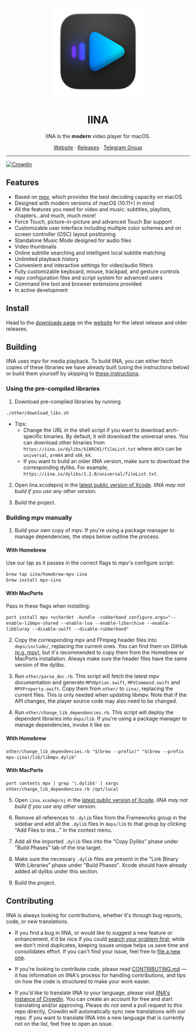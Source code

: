 <div>
<p align="center">
<img height="256" src="https://github.com/iina/iina/raw/master/iina/Assets.xcassets/AppIcon.appiconset/iina-icon-256.png">
</p>

<h1 align="center">IINA</h1>

<p align="center">IINA is the <b>modern</b> video player for macOS.</p>

<p align="center">
<a href="https://iina.io/">Website</a> ·
<a href="https://github.com/iina/iina/releases">Releases</a> ·
<a href="https://t.me/IINAUsers">Telegram Group</a>
</p>
</div>

---
[![Crowdin](https://badges.crowdin.net/iina/localized.svg)](https://crowdin.com/project/iina)

## Features

* Based on [mpv](https://github.com/mpv-player/mpv), which provides the best decoding capacity on macOS
* Designed with modern versions of macOS (10.11+) in mind
* All the features you need for video and music: subtitles, playlists, chapters…and much, much more!
* Force Touch, picture-in-picture and advanced Touch Bar support
* Customizable user interface including multiple color schemes and on screen controller (OSC) layout positioning
* Standalone Music Mode designed for audio files
* Video thumbnails
* Online subtitle searching and intelligent local subtitle matching
* Unlimited playback history
* Convenient and interactive settings for video/audio filters
* Fully customizable keyboard, mouse, trackpad, and gesture controls
* mpv configuration files and script system for advanced users
* Command line tool and browser extensions provided
* In active development

## Install

Head to the [downloads page](https://iina.io/download/) on the [website](https://iina.io/) for the latest release and older releases.

## Building

IINA uses mpv for media playback. To build IINA, you can either fetch copies of these libraries we have already built (using the instructions below) or build them yourself by skipping to [these instructions](#building-mpv-manually).

### Using the pre-compiled libraries

1. Download pre-compiled libraries by running

```console
./other/download_libs.sh
```

* Tips:
  * Change the URL in the shell script if you want to download arch-specific binaries. By default, it will download the universal ones. You can download other binaries from `https://iina.io/dylibs/${ARCH}/fileList.txt` where `ARCH` can be `universal`, `arm64` and `x86_64`.
  * If you want to build an older IINA version, make sure to download the corresponding dylibs. For example, `https://iina.io/dylibs/1.2.0/universal/fileList.txt`.

2. Open iina.xcodeproj in the [latest public version of Xcode](https://apps.apple.com/app/xcode/id497799835). *IINA may not build if you use any other version.*

3. Build the project.

### Building mpv manually

1. Build your own copy of mpv. If you're using a package manager to manage dependencies, the steps below outline the process.

#### With Homebrew

 Use our tap as it passes in the correct flags to mpv's configure script:

 ```console
 brew tap iina/homebrew-mpv-iina
 brew install mpv-iina
 ```

#### With MacPorts

 Pass in these flags when installing:

 ```console
 port install mpv +uchardet -bundle -rubberband configure.args="--enable-libmpv-shared --enable-lua --enable-libarchive --enable-libbluray --disable-swift --disable-rubberband"
 ```

2. Copy the corresponding mpv and FFmpeg header files into `deps/include/`, replacing the current ones. You can find them on GitHub [(e.g. mpv)](https://github.com/mpv-player/mpv/tree/master/libmpv), but it's recommended to copy them from the Homebrew or MacPorts installation. Always make sure the header files have the same version of the dylibs.

3. Run `other/parse_doc.rb`. This script will fetch the latest mpv documentation and generate `MPVOption.swift`, `MPVCommand.swift` and `MPVProperty.swift`. Copy them from `other/` to `iina/`, replacing the current files. This is only needed when updating libmpv. Note that if the API changes, the player source code may also need to be changed.

4. Run `other/change_lib_dependencies.rb`. This script will deploy the dependent libraries into `deps/lib`. If you're using a package manager to manage dependencies, invoke it like so:

#### With Homebrew

 ```console
 other/change_lib_dependencies.rb "$(brew --prefix)" "$(brew --prefix mpv-iina)/lib/libmpv.dylib"
 ```

#### With MacPorts

 ```console
 port contents mpv | grep '\.dylib$' | xargs other/change_lib_dependencies.rb /opt/local
 ```

5. Open `iina.xcodeproj` in the [latest public version of Xcode](https://apps.apple.com/app/xcode/id497799835). *IINA may not build if you use any other version.*

6. Remove all references to `.dylib` files from the Frameworks group in the sidebar and add all the `.dylib` files in `deps/lib` to that group by clicking  "Add Files to iina..." in the context menu.

7. Add all the imported `.dylib` files into the "Copy Dylibs" phase under "Build Phases" tab of the iina target.

8. Make sure the necessary `.dylib` files are present in the "Link Binary With Libraries" phase under "Build Phases". Xcode should have already added all dylibs under this section.

9. Build the project.

## Contributing

IINA is always looking for contributions, whether it's through bug reports, code, or new translations.

* If you find a bug in IINA, or would like to suggest a new feature or enhancement, it'd be nice if you could [search your problem first](https://github.com/iina/iina/issues); while we don't mind duplicates, keeping issues unique helps us save time and consolidates effort. If you can't find your issue, feel free to [file a new one](https://github.com/iina/iina/issues/new/choose).

* If you're looking to contribute code, please read [CONTRIBUTING.md](CONTRIBUTING.md) — it has information on IINA's process for handling contributions, and tips on how the code is structured to make your work easier.

* If you'd like to translate IINA to your language, please visit [IINA's instance of Crowdin](https://translate.iina.io/). You can create an account for free and start translating and/or approving. Please do not send a pull request to this repo directly, Crowdin will automatically sync new translations with our repo. If you want to translate IINA into a new language that is currently not on the list, feel free to open an issue.
